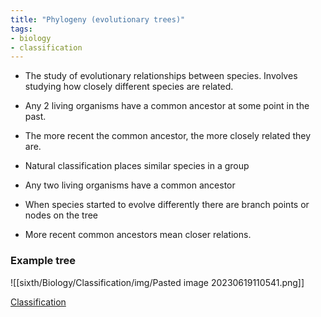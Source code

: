 ```yaml
---
title: "Phylogeny (evolutionary trees)"
tags:
- biology
- classification
---
```


- The study of evolutionary relationships between species. Involves studying how closely different species are related.
- Any 2 living organisms have a common ancestor at some point in the past.
- The more recent the common ancestor, the more closely related they are.

- Natural classification places similar species in a group
- Any two living organisms have a common ancestor
- When species started to evolve differently there are branch points or nodes on the tree
- More recent common ancestors mean closer relations.

### Example tree

![[sixth/Biology/Classification/img/Pasted image 20230619110541.png]]


[Classification](sixth/Biology/Classification/Classification)